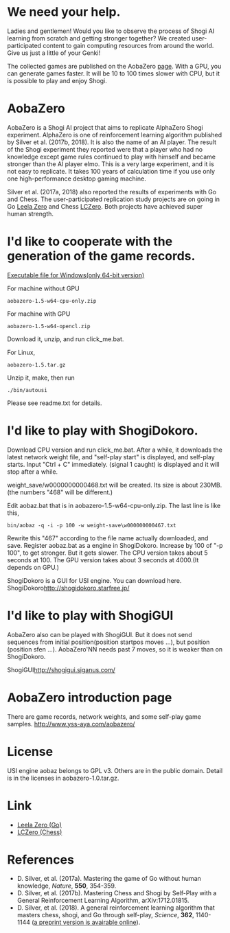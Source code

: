 # We need your help.
Ladies and gentlemen! Would you like to observe the process of Shogi AI learning from scratch and getting stronger together?
We created user-participated content to gain computing resources from around the world.
Give us just a little of your Genki!

The collected games are published on the AobaZero [page](http://www.yss-aya.com/aobazero/index_e.html).
With a GPU, you can generate games faster.
It will be 10 to 100 times slower with CPU, but it is possible to play and enjoy Shogi.

# AobaZero
AobaZero is a Shogi AI project that aims to replicate AlphaZero Shogi experiment.
AlphaZero is one of reinforcement learning algorithm published by Silver et al. (2017b, 2018).
It is also the name of an AI player.
The result of the Shogi experiment they reported were that
 a player who had no knowledge except game rules continued to play with himself
 and became stronger than the AI player elmo.
This is a very large experiment, and it is not easy to replicate.
It takes 100 years of calculation time if you use only one high-performance desktop gaming machine.

Silver et al. (2017a, 2018) also reported the results of experiments with Go and Chess.
The user-participated replication study projects are on going in Go [Leela Zero](https://zero.sjeng.org)
and Chess [LCZero](https://lczero.org). Both projects have achieved super human strength.

# I'd like to cooperate with the generation of the game records.
[Executable file for Windows(only 64-bit version)](https://github.com/kobanium/aoba-zero/releases)

For machine without GPU
```
aobazero-1.5-w64-cpu-only.zip
```
For machine with GPU
```
aobazero-1.5-w64-opencl.zip
```
Download it, unzip, and run click_me.bat.

For Linux,
```
aobazero-1.5.tar.gz
```
Unzip it, make, then run
```
./bin/autousi
```
Please see readme.txt for details.

# I'd like to play with ShogiDokoro.
Download CPU version and run click_me.bat.
After a while, it downloads the latest network weight file, and "self-play start" is displayed, and self-play starts. Input "Ctrl + C" immediately. (signal 1 caught) is displayed and it will stop after a while.

weight_save/w0000000000468.txt will be created. Its size is about 230MB.
(the numbers "468" will be different.)

Edit aobaz.bat that is in aobazero-1.5-w64-cpu-only.zip.
The last line is like this,
```
bin/aobaz -q -i -p 100 -w weight-save\w000000000467.txt
```
Rewrite this "467" according to the file name actually downloaded, and save.
Register aobaz.bat as a engine in ShogiDokoro.
Increase by 100 of "-p 100", to get stronger. But it gets slower.
The CPU version takes about 5 seconds at 100. 
The GPU version takes about 3 seconds at 4000.(It depends on GPU.) 

ShogiDokoro is a GUI for USI engine. You can download here.
ShogiDokoro<http://shogidokoro.starfree.jp/>

# I'd like to play with ShogiGUI
AobaZero also can be played with ShogiGUI. But it does not send sequences from initial position(position startpos moves ...),
 but position (position sfen ...). AobaZero'NN needs past 7 moves, so it is weaker than on ShogiDokoro.

ShogiGUI<http://shogigui.siganus.com/>

# AobaZero introduction page
There are game records, network weights, and some self-play game samples.
<http://www.yss-aya.com/aobazero/>

# License
USI engine aobaz belongs to GPL v3. Others are in the public domain.
Detail is in the licenses in aobazero-1.0.tar.gz.

# Link
 - [Leela Zero (Go)](https://github.com/leela-zero/leela-zero)
 - [LCZero (Chess)](https://github.com/LeelaChessZero/lczero)

# References
 - D. Silver, et al. (2017a). Mastering the game of Go without human knowledge, *Nature*, **550**, 354-359.
 - D. Silver, et al. (2017b). Mastering Chess and Shogi by Self-Play with a General Reinforcement Learning Algorithm, arXiv:1712.01815.
 - D. Silver, et al. (2018). A general reinforcement learning algorithm that masters chess, shogi, and Go through self-play, *Science*, **362**, 1140-1144 ([a preprint version is avairable online](https://deepmind.com/research/publications/general-reinforcement-learning-algorithm-masters-chess-shogi-and-go-through-self-play)).
